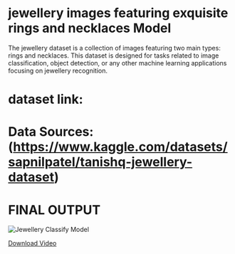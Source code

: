 # jewellery images featuring exquisite rings and necklaces Model

The jewellery dataset is a collection of images featuring two main types: rings and necklaces. This dataset is designed for tasks related to image classification, object detection, or any other machine learning applications focusing on jewellery recognition.

# dataset link:
# Data Sources: (https://www.kaggle.com/datasets/sapnilpatel/tanishq-jewellery-dataset)

# FINAL OUTPUT
![Jewellery Classify Model](model/part.gif)

[Download Video](https://github.com/RoshanMundekar/JewelleryClassifyModel/blob/main/model/part.mp4)



